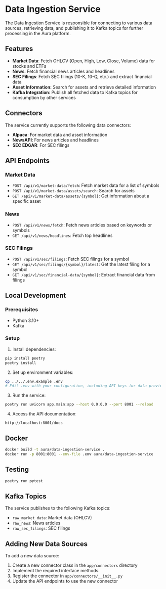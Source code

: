 # Data Ingestion Service

The Data Ingestion Service is responsible for connecting to various data sources, retrieving data, and publishing it to Kafka topics for further processing in the Aura platform.

## Features

- **Market Data**: Fetch OHLCV (Open, High, Low, Close, Volume) data for stocks and ETFs
- **News**: Fetch financial news articles and headlines
- **SEC Filings**: Fetch SEC filings (10-K, 10-Q, etc.) and extract financial data
- **Asset Information**: Search for assets and retrieve detailed information
- **Kafka Integration**: Publish all fetched data to Kafka topics for consumption by other services

## Connectors

The service currently supports the following data connectors:

- **Alpaca**: For market data and asset information
- **NewsAPI**: For news articles and headlines
- **SEC EDGAR**: For SEC filings

## API Endpoints

### Market Data

- `POST /api/v1/market-data/fetch`: Fetch market data for a list of symbols
- `POST /api/v1/market-data/assets/search`: Search for assets
- `GET /api/v1/market-data/assets/{symbol}`: Get information about a specific asset

### News

- `POST /api/v1/news/fetch`: Fetch news articles based on keywords or symbols
- `GET /api/v1/news/headlines`: Fetch top headlines

### SEC Filings

- `POST /api/v1/sec/filings`: Fetch SEC filings for a symbol
- `GET /api/v1/sec/filings/{symbol}/latest`: Get the latest filing for a symbol
- `GET /api/v1/sec/financial-data/{symbol}`: Extract financial data from filings

## Local Development

### Prerequisites

- Python 3.10+
- Kafka

### Setup

1. Install dependencies:

```bash
pip install poetry
poetry install
```

2. Set up environment variables:

```bash
cp ../../.env.example .env
# Edit .env with your configuration, including API keys for data providers
```

3. Run the service:

```bash
poetry run uvicorn app.main:app --host 0.0.0.0 --port 8001 --reload
```

4. Access the API documentation:

```
http://localhost:8001/docs
```

## Docker

```bash
docker build -t aura/data-ingestion-service .
docker run -p 8001:8001 --env-file .env aura/data-ingestion-service
```

## Testing

```bash
poetry run pytest
```

## Kafka Topics

The service publishes to the following Kafka topics:

- `raw_market_data`: Market data (OHLCV)
- `raw_news`: News articles
- `raw_sec_filings`: SEC filings

## Adding New Data Sources

To add a new data source:

1. Create a new connector class in the `app/connectors` directory
2. Implement the required interface methods
3. Register the connector in `app/connectors/__init__.py`
4. Update the API endpoints to use the new connector 